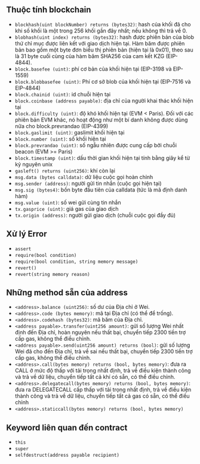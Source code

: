 

## Thuộc tính blockchain

- `blockhash(uint blockNumber) returns (bytes32)`: hash của khối đã cho khi số khối là một trong 256 khối gần đây nhất; nếu không thì trả về 0.
- `blobhash(uint index) returns (bytes32)`: hash được phiên bản của blob thứ chỉ mục được liên kết với giao dịch hiện tại. Hàm băm được phiên bản bao gồm một byte đơn biểu thị phiên bản (hiện tại là 0x01), theo sau là 31 byte cuối cùng của hàm băm SHA256 của cam kết KZG (EIP-4844).
- `block.basefee (uint)`: phí cơ bản của khối hiện tại (EIP-3198 và EIP-1559)
- `block.blobbasefee (uint)`: Phí cơ sở blob của khối hiện tại (EIP-7516 và EIP-4844)
- `block.chainid (uint)`: id chuỗi hiện tại
- `block.coinbase (address payable)`: địa chỉ của người khai thác khối hiện tại
- `block.difficulty (uint)`: độ khó khối hiện tại (EVM < Paris). Đối với các phiên bản EVM khác, nó hoạt động như một bí danh không được dùng nữa cho block.prevrandao (EIP-4399)
- `block.gaslimit (uint)`: gaslimit khối hiện tại
- `block.number (uint)`: số khối hiện tại
- `block.prevrandao (uint)`: số ngẫu nhiên được cung cấp bởi chuỗi beacon (EVM >= Paris)
- `block.timestamp (uint)`: dấu thời gian khối hiện tại tính bằng giây kể từ kỷ nguyên unix
- `gasleft() returns (uint256)`: khí còn lại
- `msg.data (bytes calldata)`: dữ liệu cuộc gọi hoàn chỉnh
- `msg.sender (address)`: người gửi tin nhắn (cuộc gọi hiện tại)
- `msg.sig (bytes4)`: bốn byte đầu tiên của calldata (tức là mã định danh hàm)
- `msg.value (uint)`: số wei gửi cùng tin nhắn
- `tx.gasprice (uint)`: giá gas của giao dịch
- `tx.origin (address)`: người gửi giao dịch (chuỗi cuộc gọi đầy đủ)


## Xử lý Error
- `assert`
- `require(bool condition)`
- `require(bool condition, string memory message)`
- `revert()`
- `revert(string memory reason)`

## Những method sẵn của address
- `<address>.balance (uint256)`: số dư của Địa chỉ ở Wei.
- `<address>.code (bytes memory)`: mã tại Địa chỉ (có thể để trống).
- `<address>.codehash (bytes32)`: mã băm của Địa chỉ.
- `<address payable>.transfer(uint256 amount)`: gửi số lượng Wei nhất định đến Địa chỉ, hoàn nguyên nếu thất bại, chuyển tiếp 2300 tiền trợ cấp gas, không thể điều chỉnh.
- `<address payable>.send(uint256 amount) returns (bool)`: gửi số lượng Wei đã cho đến Địa chỉ, trả về sai nếu thất bại, chuyển tiếp 2300 tiền trợ cấp gas, không thể điều chỉnh.
- `<address>.call(bytes memory) returns (bool, bytes memory)`: đưa ra CALL ở mức độ thấp với tải trọng nhất định, trả về điều kiện thành công và trả về dữ liệu, chuyển tiếp tất cả khí có sẵn, có thể điều chỉnh.
- `<address>.delegatecall(bytes memory) returns (bool, bytes memory)`: đưa ra DELEGATECALL cấp thấp với tải trọng nhất định, trả về điều kiện thành công và trả về dữ liệu, chuyển tiếp tất cả gas có sẵn, có thể điều chỉnh
- `<address>.staticcall(bytes memory) returns (bool, bytes memory)`

## Keyword liên quan đến contract
- `this`
- `super`
- `selfdestruct(address payable recipient)`
